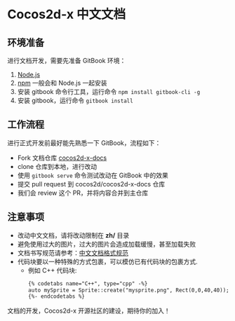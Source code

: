 # Cocos2d-x 中文文档

## 环境准备

进行文档开发，需要先准备 GitBook 环境：

1. [Node.js](https://nodejs.org/en/)
1. [npm](https://www.npmjs.com/) 一般会和 Node.js 一起安装
1. 安装 gitbook 命令行工具，运行命令 `npm install gitbook-cli -g`
1. 安装 gitbook，运行命令 `gitbook install`

## 工作流程

进行正式开发前最好能先熟悉一下 GitBook，流程如下：

- Fork 文档仓库 [cocos2d-x-docs](https://github.com/cocos2d/cocos2d-x-docs)
- clone 仓库到本地，进行改动
- 使用 `gitbook serve` 命令测试改动在 GitBook 中的效果
- 提交 pull request 到 cocos2d/cocos2d-x-docs 仓库
- 我们会 review 这个 PR，并将内容合并到主仓库

## 注意事项

- 改动中文文档，请将改动限制在 __zh/__ 目录
- 避免使用过大的图片，过大的图片会造成加载缓慢，甚至加载失败
- 文档书写规范请参考：[中文文档格式规范](https://github.com/anjuke/coding-style/blob/master/text/chinese.md)
- 代码块要以一种特殊的方式包裹，可以模仿已有代码块的包裹方式.
  - 例如 C++ 代码块:
      ```html
      {% codetabs name="C++", type="cpp" -%}
      auto mySprite = Sprite::create("mysprite.png", Rect(0,0,40,40));
      {%- endcodetabs %}

文档的开发，Cocos2d-x 开源社区的建设，期待你的加入！
